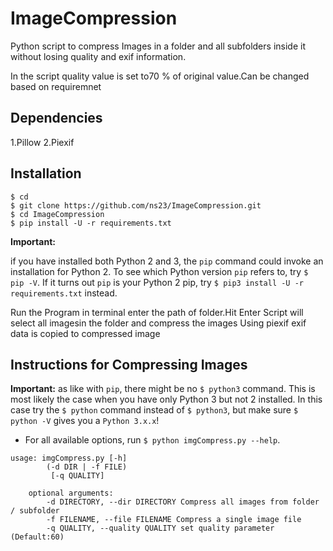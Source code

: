 # ImageCompression

Python script to compress Images in a folder and all subfolders inside it without losing quality and exif information.

In the script quality value is set to70 % of original value.Can be changed based on requiremnet

## Dependencies
1.Pillow
2.Piexif

## Installation

```
$ cd
$ git clone https://github.com/ns23/ImageCompression.git
$ cd ImageCompression
$ pip install -U -r requirements.txt
```

**Important:** 

if you have installed both Python 2 and 3, the `pip` command
could invoke an installation for Python 2. To see which Python version `pip`
refers to, try `$ pip -V`. If it turns out `pip` is your Python 2 pip, try
`$ pip3 install -U -r requirements.txt` instead.


Run the Program in terminal
enter the path of folder.Hit Enter
Script will select all imagesin the folder and compress the images
Using piexif exif data is copied to compressed image


## Instructions for Compressing Images

**Important:** as like with `pip`, there might be no `$ python3` command.
This is most likely the case when you have only Python 3 but not 2 installed.
In this case try the `$ python` command instead of `$ python3`,
but make sure `$ python -V` gives you a `Python 3.x.x`!

- For all available options, run `$ python imgCompress.py --help`.
```
usage: imgCompress.py [-h] 
        (-d DIR | -f FILE)
         [-q QUALITY]

    optional arguments:
        -d DIRECTORY, --dir DIRECTORY Compress all images from folder / subfolder
        -f FILENAME, --file FILENAME Compress a single image file
        -q QUALITY, --quality QUALITY set quality parameter (Default:60)
```
